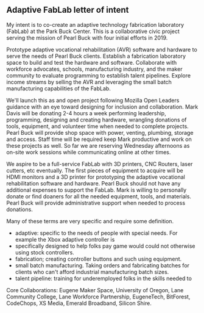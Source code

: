 ## Adaptive FabLab letter of intent

My intent is to co-create an adaptive technology fabrication laboratory (FabLab) at the Park Buck Center. 
This is a collaborative civic project serving the mission of Pearl Buck with four initial efforts in 2019.

Prototype adaptive vocational rehabilitation (AVR) software and hardware to serve the needs of Pearl Buck clients.
Establish a fabrication laboratory space to build and test the hardware and software.
Collaborate with workforce advocates, schools, manufacturing industry, and the maker community to evaluate 
programming to establish talent pipelines. Explore income streams by selling the AVR and leveraging the small 
batch manufacturing capabilities of the FabLab.

We'll launch this as and open project following Mozilla Open Leaders guidance with an eye toward designing for 
inclusion and collaboration. Mark Davis will be donating 2-4 hours a week performing leadership, programming, 
designing and creating hardware, wrangling donations of tools, equipment, and volunteer time when needed to 
complete projects. Pearl Buck will provide shop space with power, venting, plumbing, storage and access. 
Staff time will be required keep Mark productive and work on these projects as well. So far we are reserving 
Wednesday afternoons as on-site work sessions while communicating online at other times.

We aspire to be a full-service FabLab with 3D printers, CNC Routers, laser cutters, etc eventually. 
The first pieces of equipment to acquire will be HDMI monitors and a 3D printer for prototyping the 
adaptive vocational rehabilitation software and hardware. Pearl Buck should not have any additional 
expenses to support the FabLab. Mark is willing to personally donate or find doaners for all the needed 
equipment, tools, and materials. Pearl Buck will provide administrative support when needed to process donations.

Many of these terms are very specific and require some definition.

- adaptive: specific to the needs of people with special needs. For example the Xbox adaptive controller is 
- specifically designed to help folks pay game would could not otherwise using stock controllers.
- fabrication; creating controller buttons and such using equipment.
- small batch manufacturing. Taking orders and fabricating batches for clients who can't afford industrial manufacturing batch sizes.
- talent pipeline: training for underemployed folks in the skills needed to

Core Collaborations: Eugene Maker Space, University of Oregon, Lane Community College, Lane Workforce Partnership, EugeneTech, BitForest, CodeChops, XS Media, Emerald Broadband, Silicon Shire.
